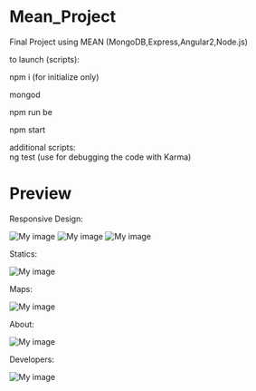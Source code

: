 # Mean_Project
Final Project using MEAN (MongoDB,Express,Angular2,Node.js)

to launch (scripts):

npm i (for initialize only)

mongod

npm run be

npm start

additional scripts:       
ng test (use for debugging the code with Karma)

# Preview

Responsive Design:

![My image](http://i65.tinypic.com/nb820z.png)
![My image](http://i66.tinypic.com/2rrxf92.png)
![My image](http://i66.tinypic.com/5fkx84.png)

Statics:

![My image](http://i67.tinypic.com/4pxo9t.png)

Maps:

![My image](http://i68.tinypic.com/2uf9d8k.png)

About:

![My image](http://i63.tinypic.com/qxo577.png)


Developers:

![My image](http://i63.tinypic.com/11tptg1.png)


